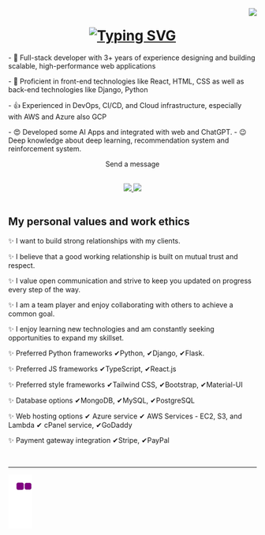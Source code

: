 <img align="right" src="https://visitor-badge.laobi.icu/badge?page_id=salesp07.salesp07"/>

<h1 align="center">
  <a href="https://git.io/typing-svg"><img src="https://readme-typing-svg.demolab.com?font=Fira+Code&weight=980&size=50&duration=3000&pause=1000&random=false&width=700&height=71&lines=Hi+There;I'm+Dikachi" alt="Typing SVG" /></a>
</h1>
<p>- 🔭 Full-stack developer with 3+ years of experience designing and building scalable, high-performance web applications</p>
<p>- 🌱 Proficient in front-end technologies like React, HTML, CSS as well as back-end technologies like Django, Python</p>
<p>- 👍 Experienced in DevOps, CI/CD, and Cloud infrastructure, especially with AWS and Azure also GCP</p>
<p>- 😍 Developed some AI Apps and integrated with web and ChatGPT. - 😉 Deep knowledge about deep learning, recommendation system and reinforcement system.</p>

<p align="center">Send a message</p>

<br/>

<div align="center" border=1>
  
  <a href="mailto:nwokontadikachi@gmail.com">
    <img src="https://img.shields.io/badge/Gmail-333333?style=for-the-badge&logo=gmail&logoColor=red" target="_blank"/>
  </a>
  <a href="https://www.linkedin.com/in/dikachi-c-249699213/" target="_blank">
    <img src="https://img.shields.io/badge/LinkedIn-007785?style=for-the-badge&logo=linkedin&logoColor=white" target="_blank"/>
  </a>
  
</div>


<br/>

<h2>My personal values and work ethics</h2>
<p>✨ I want to build strong relationships with my clients.</p>

<p>✨ I believe that a good working relationship is built on mutual trust and respect.</p>

<p>✨ I value open communication and strive to keep you updated on progress every step of the way.</p>

<p>✨ I am a team player and enjoy collaborating with others to achieve a common goal.</p>

<p>✨ I enjoy learning new technologies and am constantly seeking opportunities to expand my skillset.</p>

<p>✨ Preferred Python frameworks ✔Python, ✔Django, ✔Flask.</p>

<p>✨ Preferred JS frameworks ✔TypeScript, ✔React.js</p>

<p>✨ Preferred style frameworks ✔Tailwind CSS, ✔Bootstrap, ✔Material-UI</p>

<p>✨ Database options ✔MongoDB, ✔MySQL, ✔PostgreSQL</p>

<p>✨ Web hosting options ✔ Azure service ✔ AWS Services - EC2, S3, and Lambda ✔ cPanel service, ✔GoDaddy</p>

<p>✨ Payment gateway integration ✔Stripe, ✔PayPal</p>

<br/>
<hr/>


  ![snake gif](https://github.com/Dikachi-official/Dikachi-official/blob/output/github-contribution-grid-snake.gif)



